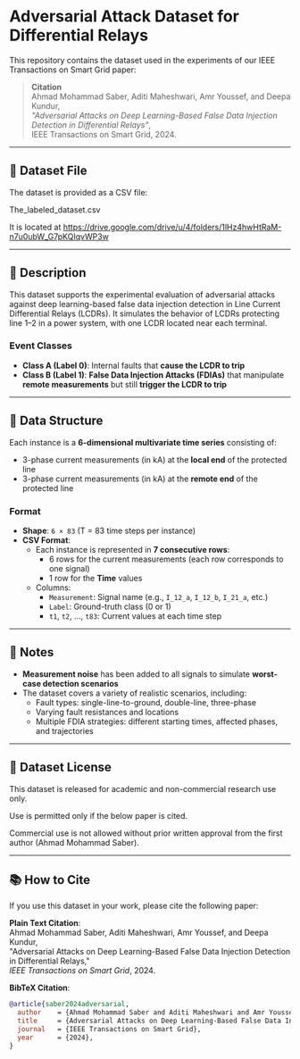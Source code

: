 # Adversarial Attack Dataset for Differential Relays

This repository contains the dataset used in the experiments of our IEEE Transactions on Smart Grid paper:

> **Citation**  
> Ahmad Mohammad Saber, Aditi Maheshwari, Amr Youssef, and Deepa Kundur,  
> *"Adversarial Attacks on Deep Learning-Based False Data Injection Detection in Differential Relays"*,  
> IEEE Transactions on Smart Grid, 2024.

---

## 📁 Dataset File

The dataset is provided as a CSV file:

The_labeled_dataset.csv


It is located at https://drive.google.com/drive/u/4/folders/1lHz4hwHtRaM-n7u0ubW_G7pKQIqvWP3w

---

## 📄 Description

This dataset supports the experimental evaluation of adversarial attacks against deep learning-based false data injection detection in Line Current Differential Relays (LCDRs). It simulates the behavior of LCDRs protecting line 1–2 in a power system, with one LCDR located near each terminal.

### Event Classes

- **Class A (Label 0)**: Internal faults that **cause the LCDR to trip**
- **Class B (Label 1)**: **False Data Injection Attacks (FDIAs)** that manipulate **remote measurements** but still **trigger the LCDR to trip**

---

## 🔢 Data Structure

Each instance is a **6-dimensional multivariate time series** consisting of:

- 3-phase current measurements (in kA) at the **local end** of the protected line
- 3-phase current measurements (in kA) at the **remote end** of the protected line

### Format

- **Shape**: `6 × 83` (T = 83 time steps per instance)
- **CSV Format**:
  - Each instance is represented in **7 consecutive rows**:
    - 6 rows for the current measurements (each row corresponds to one signal)
    - 1 row for the **Time** values
  - Columns:
    - `Measurement`: Signal name (e.g., `I_12_a`, `I_12_b`, `I_21_a`, etc.)
    - `Label`: Ground-truth class (0 or 1)
    - `t1`, `t2`, ..., `t83`: Current values at each time step

---

## 🧪 Notes

- **Measurement noise** has been added to all signals to simulate **worst-case detection scenarios**
- The dataset covers a variety of realistic scenarios, including:
  - Fault types: single-line-to-ground, double-line, three-phase
  - Varying fault resistances and locations
  - Multiple FDIA strategies: different starting times, affected phases, and trajectories
          
---

## 📄 Dataset License

This dataset is released for academic and non-commercial research use only.

Use is permitted only if the below paper is cited.

Commercial use is not allowed without prior written approval from the first author (Ahmad Mohammad Saber).

---
## 📚 How to Cite

If you use this dataset in your work, please cite the following paper:

**Plain Text Citation**:  
Ahmad Mohammad Saber, Aditi Maheshwari, Amr Youssef, and Deepa Kundur,  
"Adversarial Attacks on Deep Learning-Based False Data Injection Detection in Differential Relays,"  
*IEEE Transactions on Smart Grid*, 2024.

**BibTeX Citation**:
```bibtex
@article{saber2024adversarial,
  author    = {Ahmad Mohammad Saber and Aditi Maheshwari and Amr Youssef and Deepa Kundur},
  title     = {Adversarial Attacks on Deep Learning-Based False Data Injection Detection in Differential Relays},
  journal   = {IEEE Transactions on Smart Grid},
  year      = {2024},
}
